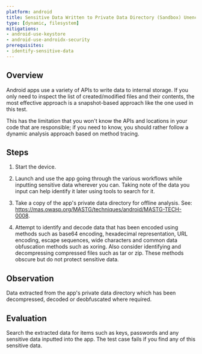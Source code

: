```yaml
---
platform: android
title: Sensitive Data Written to Private Data Directory (Sandbox) Unencrypted
type: [dynamic, filesystem]
mitigations:
- android-use-keystore
- android-use-androidx-security
prerequisites:
- identify-sensitive-data
---
```


## Overview

Android apps use a variety of APIs to write data to internal storage. If you only need to inspect the list of created/modified files and their contents, the most effective approach is a snapshot-based approach like the one used in this test.

This has the limitation that you won't know the APIs and locations in your code that are responsible; if you need to know, you should rather follow a dynamic analysis approach based on method tracing. 

## Steps

1. Start the device.

2. Launch and use the app going through the various workflows while inputting sensitive data wherever you can. Taking note of the data you input can help identify it later using tools to search for it.

3. Take a copy of the app's private data directory for offline analysis. See: https://mas.owasp.org/MASTG/techniques/android/MASTG-TECH-0008.

4. Attempt to identify and decode data that has been encoded using methods such as base64 encoding, hexadecimal representation, URL encoding, escape sequences, wide characters and common data obfuscation methods such as xoring. Also consider identifying and decompressing compressed files such as tar or zip. These methods obscure but do not protect sensitive data.

## Observation

Data extracted from the app's private data directory which has been decompressed, decoded or deobfuscated where required.

## Evaluation

Search the extracted data for items such as keys, passwords and any sensitive data inputted into the app. The test case fails if you find any of this sensitive data.
